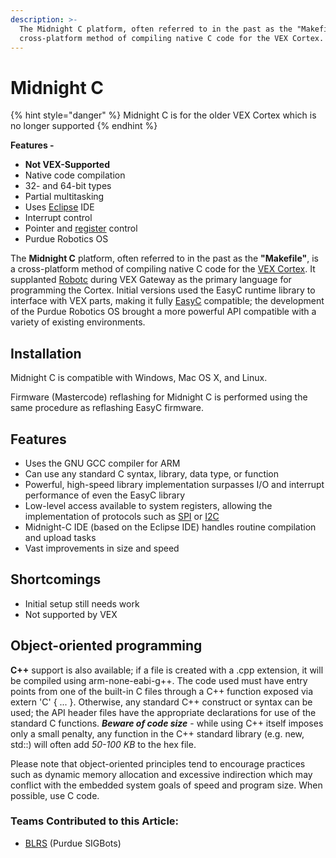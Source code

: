 ```yaml
---
description: >-
  The Midnight C platform, often referred to in the past as the "Makefile", is a
  cross-platform method of compiling native C code for the VEX Cortex.
---
```


# Midnight C

{% hint style="danger" %}
Midnight C is for the older VEX Cortex which is no longer supported
{% endhint %}

**Features -**

* **Not VEX-Supported**
* Native code compilation
* 32- and 64-bit types
* Partial multitasking
* Uses [Eclipse](https://www.eclipse.org/) IDE
* Interrupt control
* Pointer and [register](../general/register-programming.md) control
* Purdue Robotics OS

The **Midnight C** platform, often referred to in the past as the **"Makefile"**, is a cross-platform method of compiling native C code for the [VEX Cortex](../../vex-electronics/legacy/vex-cortex.md). It supplanted [Robotc](robotc.md) during VEX Gateway as the primary language for programming the Cortex. Initial versions used the EasyC runtime library to interface with VEX parts, making it fully [EasyC](easyc.md) compatible; the development of the Purdue Robotics OS brought a more powerful API compatible with a variety of existing environments.

## Installation

Midnight C is compatible with Windows, Mac OS X, and Linux.

Firmware \(Mastercode\) reflashing for Midnight C is performed using the same procedure as reflashing EasyC firmware.

## Features

* Uses the GNU GCC compiler for ARM
* Can use any standard C syntax, library, data type, or function
* Powerful, high-speed library implementation surpasses I/O and interrupt performance of even the EasyC library
* Low-level access available to system registers, allowing the implementation of protocols such as [SPI](../../electronics/general/spi.md) or [I2C](../../electronics/general/i2c.md)
* Midnight-C IDE \(based on the Eclipse IDE\) handles routine compilation and upload tasks
* Vast improvements in size and speed

## Shortcomings

* Initial setup still needs work
* Not supported by VEX

## Object-oriented programming

**C++** support is also available; if a file is created with a .cpp extension, it will be compiled using arm-none-eabi-g++. The code used must have entry points from one of the built-in C files through a C++ function exposed via extern 'C' { ... }. Otherwise, any standard C++ construct or syntax can be used; the API header files have the appropriate declarations for use of the standard C functions. _**Beware of code size**_ - while using C++ itself imposes only a small penalty, any function in the C++ standard library \(e.g. new, std::\) will often add _50-100 KB_ to the hex file.

Please note that object-oriented principles tend to encourage practices such as dynamic memory allocation and excessive indirection which may conflict with the embedded system goals of speed and program size. When possible, use C code.

### Teams Contributed to this Article:

* [BLRS](https://purduesigbots.com/) \(Purdue SIGBots\)

